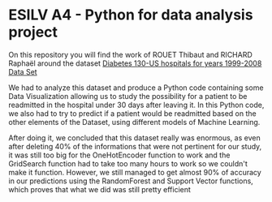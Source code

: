 ESILV A4 - Python for data analysis project
==

On this repository you will find the work of ROUET Thibaut and RICHARD Raphaël around the dataset [Diabetes 130-US hospitals for years 1999-2008 Data Set](https://archive.ics.uci.edu/ml/datasets/diabetes+130-us+hospitals+for+years+1999-2008)

We had to analyze this dataset and produce a Python code containing some Data Visualization allowing us to study the possibility for a patient to be readmitted in the hospital under 30 days after leaving it.
In this Python code, we also had to try to predict if a patient would be readmitted based on the other elements of the Dataset, using different models of Machine Learning.

After doing it, we concluded that this dataset really was enormous, as even after deleting 40% of the informations that were not pertinent for our study, it was still too big for the OneHotEncoder function to work and the GridSearch function had to take too many hours to work so we couldn't make it function.
However, we still managed to get almost 90% of accuracy in our predictions using the RandomForest and Support Vector functions, which proves that what we did was still pretty efficient
